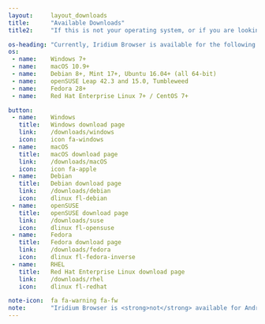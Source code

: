 ```yaml
---
layout:		layout_downloads
title:		"Available Downloads"
title2:		"If this is not your operating system, or if you are looking for a different platform, please choose from the following:"

os-heading:	"Currently, Iridium Browser is available for the following operating systems:"
os:
 - name:	Windows 7+
 - name:	macOS 10.9+
 - name:	Debian 8+, Mint 17+, Ubuntu 16.04+ (all 64-bit)
 - name:	openSUSE Leap 42.3 and 15.0, Tumbleweed
 - name:	Fedora 28+
 - name:	Red Hat Enterprise Linux 7+ / CentOS 7+

button: 
 - name:	Windows
   title:	Windows download page
   link:	/downloads/windows
   icon:	icon fa-windows
 - name:	macOS
   title:	macOS download page
   link:	/downloads/macOS
   icon:	icon fa-apple
 - name:	Debian
   title:	Debian download page
   link:	/downloads/debian
   icon:	dlinux fl-debian
 - name:	openSUSE
   title:	openSUSE download page
   link:	/downloads/suse
   icon:	dlinux fl-opensuse
 - name:	Fedora
   title:	Fedora download page
   link:	/downloads/fedora
   icon:	dlinux fl-fedora-inverse
 - name:	RHEL
   title:	Red Hat Enterprise Linux download page
   link:	/downloads/rhel
   icon:	dlinux fl-redhat

note-icon:	fa fa-warning fa-fw
note:		"Iridium Browser is <strong>not</strong> available for Android, iOS, Windows Mobile or any other mobile operating system!"
---
```

